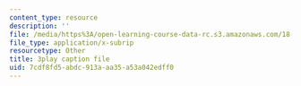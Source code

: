 ```yaml
---
content_type: resource
description: ''
file: /media/https%3A/open-learning-course-data-rc.s3.amazonaws.com/18-03sc-differential-equations-fall-2011/7cdf8fd5abdc913aaa35a53a042edff0_UCpMao94iFg.srt
file_type: application/x-subrip
resourcetype: Other
title: 3play caption file
uid: 7cdf8fd5-abdc-913a-aa35-a53a042edff0
---
```

